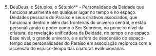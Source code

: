 ﻿5. DeuDeus, o Sétuplos, o Sétuplo** - Personalidade da Deidade que funciona atualmente em qualquer lugar no tempo e no espaço. Deidades pessoais do Paraíso e seus criativos associados, que funcionam dentro e além das fronteiras do universo central, e estão personalizando o poder como o Ser Supremo, no primeiro nível da criatura, de revelação unificadora da Deidade, no tempo e no espaço. Esse nível, o grande universo, é a esfera de descensão do espaço-tempo das personalidades do Paraíso em associação recíproca com a ascensão do espaço-tempo das criaturas evolucionárias.